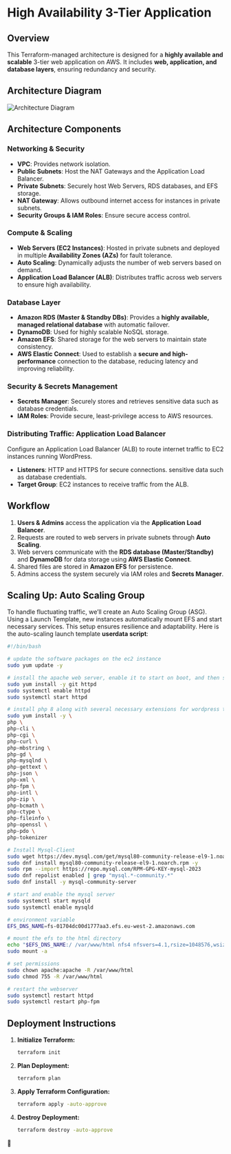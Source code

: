 
# High Availability 3-Tier Application

## Overview
This Terraform-managed architecture is designed for a **highly available and scalable** 3-tier web application on AWS. It includes **web, application, and database layers**, ensuring redundancy and security.

## Architecture Diagram
![Architecture Diagram](https:)

## Architecture Components
### **Networking & Security**
- **VPC**: Provides network isolation.
- **Public Subnets**: Host the NAT Gateways and the Application Load Balancer.
- **Private Subnets**: Securely host Web Servers, RDS databases, and EFS storage.
- **NAT Gateway**: Allows outbound internet access for instances in private subnets.
- **Security Groups & IAM Roles**: Ensure secure access control.

### **Compute & Scaling**
- **Web Servers (EC2 Instances)**: Hosted in private subnets and deployed in multiple **Availability Zones (AZs)** for fault tolerance.
- **Auto Scaling**: Dynamically adjusts the number of web servers based on demand.
- **Application Load Balancer (ALB)**: Distributes traffic across web servers to ensure high availability.

### **Database Layer**
- **Amazon RDS (Master & Standby DBs)**: Provides a **highly available, managed relational database** with automatic failover.
- **DynamoDB**: Used for highly scalable NoSQL storage.
- **Amazon EFS**: Shared storage for the web servers to maintain state consistency.
- **AWS Elastic Connect**: Used to establish a **secure and high-performance** connection to the database, reducing latency and improving reliability.

### **Security & Secrets Management**
- **Secrets Manager**: Securely stores and retrieves sensitive data such as database credentials.
- **IAM Roles**: Provide secure, least-privilege access to AWS resources.

### **Distributing Traffic: Application Load Balancer**
Configure an Application Load Balancer (ALB) to route internet traffic to EC2 instances running WordPress.
- **Listeners**: HTTP and HTTPS for secure connections. sensitive data such as database credentials.
- **Target Group**: EC2 instances to receive traffic from the ALB.

## Workflow
1. **Users & Admins** access the application via the **Application Load Balancer**.
2. Requests are routed to web servers in private subnets through **Auto Scaling**.
3. Web servers communicate with the **RDS database (Master/Standby)** and **DynamoDB** for data storage using **AWS Elastic Connect**.
4. Shared files are stored in **Amazon EFS** for persistence.
5. Admins access the system securely via IAM roles and **Secrets Manager**.

## Scaling Up: Auto Scaling Group
To handle fluctuating traffic, we’ll create an Auto Scaling Group (ASG). Using a Launch Template, new instances automatically mount EFS and start necessary services. This setup ensures resilience and adaptability. Here is the auto-scaling launch template **userdata script**:
```sh
#!/bin/bash

# update the software packages on the ec2 instance 
sudo yum update -y

# install the apache web server, enable it to start on boot, and then start the server immediately
sudo yum install -y git httpd
sudo systemctl enable httpd 
sudo systemctl start httpd

# install php 8 along with several necessary extensions for wordpress to run
sudo yum install -y \
php \
php-cli \
php-cgi \
php-curl \
php-mbstring \
php-gd \
php-mysqlnd \
php-gettext \
php-json \
php-xml \
php-fpm \
php-intl \
php-zip \
php-bcmath \
php-ctype \
php-fileinfo \
php-openssl \
php-pdo \
php-tokenizer

# Install Mysql-Client 
sudo wget https://dev.mysql.com/get/mysql80-community-release-el9-1.noarch.rpm 
sudo dnf install mysql80-community-release-el9-1.noarch.rpm -y
sudo rpm --import https://repo.mysql.com/RPM-GPG-KEY-mysql-2023
sudo dnf repolist enabled | grep "mysql.*-community.*"
sudo dnf install -y mysql-community-server 

# start and enable the mysql server
sudo systemctl start mysqld
sudo systemctl enable mysqld

# environment variable
EFS_DNS_NAME=fs-01704dc00d1777aa3.efs.eu-west-2.amazonaws.com

# mount the efs to the html directory 
echo "$EFS_DNS_NAME:/ /var/www/html nfs4 nfsvers=4.1,rsize=1048576,wsize=1048576,hard,timeo=600,retrans=2 0 0" | sudo tee -a /etc/fstab
sudo mount -a

# set permissions
sudo chown apache:apache -R /var/www/html
sudo chmod 755 -R /var/www/html

# restart the webserver
sudo systemctl restart httpd
sudo systemctl restart php-fpm
   ```

## Deployment Instructions
1. **Initialize Terraform:**
   ```sh
   terraform init
   ```
2. **Plan Deployment:**
   ```sh
   terraform plan
   ```
3. **Apply Terraform Configuration:**
   ```sh
   terraform apply -auto-approve
   ```
4. **Destroy Deployment:**
   ```sh
   terraform destroy -auto-approve
   ```
🚀
